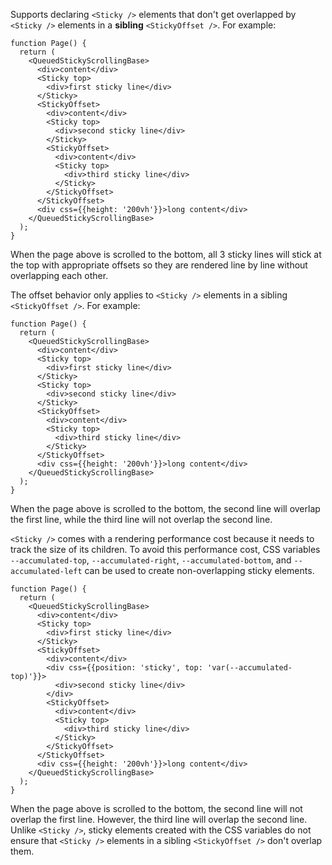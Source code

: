 Supports declaring `<Sticky />` elements that don't get overlapped by
`<Sticky />` elements in a **sibling** `<StickyOffset />`. For example:
```tsx
function Page() {
  return (
    <QueuedStickyScrollingBase>
      <div>content</div>
      <Sticky top>
        <div>first sticky line</div>
      </Sticky>
      <StickyOffset>
        <div>content</div>
        <Sticky top>
          <div>second sticky line</div>
        </Sticky>
        <StickyOffset>
          <div>content</div>
          <Sticky top>
            <div>third sticky line</div>
          </Sticky>
        </StickyOffset>
      </StickyOffset>
      <div css={{height: '200vh'}}>long content</div>
    </QueuedStickyScrollingBase>
  );
}
```
When the page above is scrolled to the bottom, all 3 sticky lines will stick
at the top with appropriate offsets so they are rendered line by line without
overlapping each other.

The offset behavior only applies to `<Sticky />` elements in a sibling
`<StickyOffset />`. For example:
```tsx
function Page() {
  return (
    <QueuedStickyScrollingBase>
      <div>content</div>
      <Sticky top>
        <div>first sticky line</div>
      </Sticky>
      <Sticky top>
        <div>second sticky line</div>
      </Sticky>
      <StickyOffset>
        <div>content</div>
        <Sticky top>
          <div>third sticky line</div>
        </Sticky>
      </StickyOffset>
      <div css={{height: '200vh'}}>long content</div>
    </QueuedStickyScrollingBase>
  );
}
```
When the page above is scrolled to the bottom, the second line will overlap
the first line, while the third line will not overlap the second line.

`<Sticky />` comes with a rendering performance cost because it needs to track
the size of its children. To avoid this performance cost, CSS variables
`--accumulated-top`, `--accumulated-right`, `--accumulated-bottom`, and
`--accumulated-left` can be used to create non-overlapping sticky elements.
```tsx
function Page() {
  return (
    <QueuedStickyScrollingBase>
      <div>content</div>
      <Sticky top>
        <div>first sticky line</div>
      </Sticky>
      <StickyOffset>
        <div>content</div>
        <div css={{position: 'sticky', top: 'var(--accumulated-top)'}}>
          <div>second sticky line</div>
        </div>
        <StickyOffset>
          <div>content</div>
          <Sticky top>
            <div>third sticky line</div>
          </Sticky>
        </StickyOffset>
      </StickyOffset>
      <div css={{height: '200vh'}}>long content</div>
    </QueuedStickyScrollingBase>
  );
}
```
When the page above is scrolled to the bottom, the second line will not overlap
the first line. However, the third line will overlap the second line. Unlike
`<Sticky />`, sticky elements created with the CSS variables do not ensure that
`<Sticky />` elements in a sibling `<StickyOffset />` don't overlap them.
